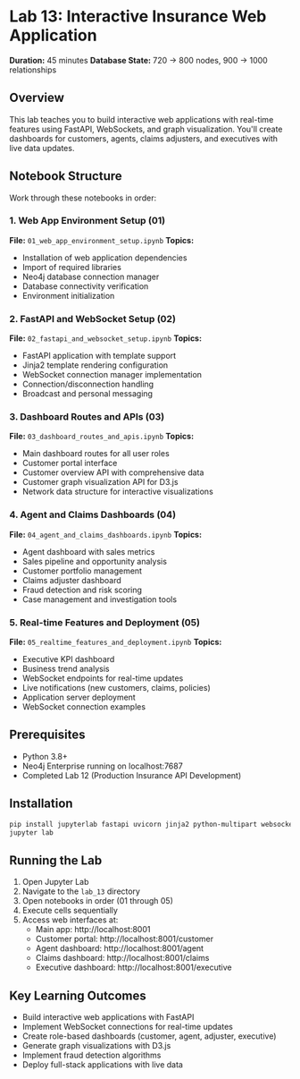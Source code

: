 # Lab 13: Interactive Insurance Web Application

**Duration:** 45 minutes
**Database State:** 720 → 800 nodes, 900 → 1000 relationships

## Overview

This lab teaches you to build interactive web applications with real-time features using FastAPI, WebSockets, and graph visualization. You'll create dashboards for customers, agents, claims adjusters, and executives with live data updates.

## Notebook Structure

Work through these notebooks in order:

### 1. Web App Environment Setup (01)
**File:** `01_web_app_environment_setup.ipynb`
**Topics:**
- Installation of web application dependencies
- Import of required libraries
- Neo4j database connection manager
- Database connectivity verification
- Environment initialization

### 2. FastAPI and WebSocket Setup (02)
**File:** `02_fastapi_and_websocket_setup.ipynb`
**Topics:**
- FastAPI application with template support
- Jinja2 template rendering configuration
- WebSocket connection manager implementation
- Connection/disconnection handling
- Broadcast and personal messaging

### 3. Dashboard Routes and APIs (03)
**File:** `03_dashboard_routes_and_apis.ipynb`
**Topics:**
- Main dashboard routes for all user roles
- Customer portal interface
- Customer overview API with comprehensive data
- Customer graph visualization API for D3.js
- Network data structure for interactive visualizations

### 4. Agent and Claims Dashboards (04)
**File:** `04_agent_and_claims_dashboards.ipynb`
**Topics:**
- Agent dashboard with sales metrics
- Sales pipeline and opportunity analysis
- Customer portfolio management
- Claims adjuster dashboard
- Fraud detection and risk scoring
- Case management and investigation tools

### 5. Real-time Features and Deployment (05)
**File:** `05_realtime_features_and_deployment.ipynb`
**Topics:**
- Executive KPI dashboard
- Business trend analysis
- WebSocket endpoints for real-time updates
- Live notifications (new customers, claims, policies)
- Application server deployment
- WebSocket connection examples

## Prerequisites

- Python 3.8+
- Neo4j Enterprise running on localhost:7687
- Completed Lab 12 (Production Insurance API Development)

## Installation

```bash
pip install jupyterlab fastapi uvicorn jinja2 python-multipart websockets neo4j
jupyter lab
```

## Running the Lab

1. Open Jupyter Lab
2. Navigate to the `lab_13` directory
3. Open notebooks in order (01 through 05)
4. Execute cells sequentially
5. Access web interfaces at:
   - Main app: http://localhost:8001
   - Customer portal: http://localhost:8001/customer
   - Agent dashboard: http://localhost:8001/agent
   - Claims dashboard: http://localhost:8001/claims
   - Executive dashboard: http://localhost:8001/executive

## Key Learning Outcomes

- Build interactive web applications with FastAPI
- Implement WebSocket connections for real-time updates
- Create role-based dashboards (customer, agent, adjuster, executive)
- Generate graph visualizations with D3.js
- Implement fraud detection algorithms
- Deploy full-stack applications with live data
